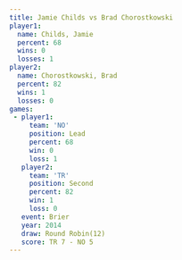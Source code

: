```yaml
---
title: Jamie Childs vs Brad Chorostkowski
player1:                   
  name: Childs, Jamie      
  percent: 68              
  wins: 0                  
  losses: 1                
player2:                   
  name: Chorostkowski, Brad
  percent: 82              
  wins: 1                  
  losses: 0                
games:
 - player1:        
     team: 'NO'    
     position: Lead
     percent: 68   
     win: 0        
     loss: 1       
   player2:          
     team: 'TR'      
     position: Second
     percent: 82     
     win: 1          
     loss: 0         
   event: Brier         
   year: 2014           
   draw: Round Robin(12)
   score: TR 7 - NO 5   
---
```

